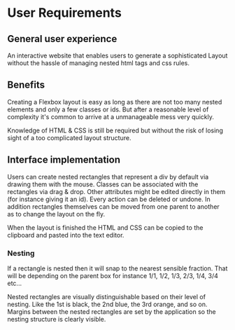 # User Requirements
## General user experience
An interactive website that enables users to generate a sophisticated Layout without the hassle of managing nested html tags and css rules.

## Benefits
Creating a Flexbox layout is easy as long as there are not too many nested elements and only a few classes or ids. 
But after a reasonable level of complexity it's common to arrive at a unmanageable mess very quickly. 

Knowledge of HTML & CSS is still be required but without the risk of losing sight of a too complicated layout structure.  

## Interface implementation
Users can create nested rectangles that represent a div by default via drawing them with the mouse. 
Classes can be associated with the rectangles via drag & drop. Other attributes might be edited directly in them (for instance giving it an id). Every action can be deleted or undone. 
In addition rectangles themselves can be moved from one parent to another as to change the layout on the fly.

When the layout is finished the HTML and CSS can be copied to the clipboard and pasted into the text editor.

### Nesting
If a rectangle is nested then it will snap to the nearest sensible fraction.
That will be depending on the parent box for instance 1/1, 1/2, 1/3, 2/3, 1/4, 3/4 etc...

Nested rectangles are visually distinguishable based on their level of nesting. Like the 1st is black, the 2nd blue, the 3rd orange, and so on.
Margins between the nested rectangles are set by the application so the nesting structure is clearly visible.